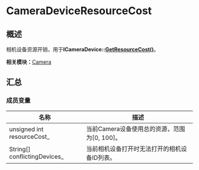 # CameraDeviceResourceCost


## 概述

相机设备资源开销，用于**ICameraDevice::[GetResourceCost()](interface_i_camera_host_v13.md#getresourcecost)**。

**相关模块：**[Camera](_camera_v13.md)


## 汇总


### 成员变量

| 名称 | 描述 | 
| -------- | -------- |
| unsigned int resourceCost_ | 当前Camera设备使用总的资源，范围为[0, 100]。 | 
| String[] conflictingDevices_ | 当前相机设备打开时无法打开的相机设备ID列表。 | 
